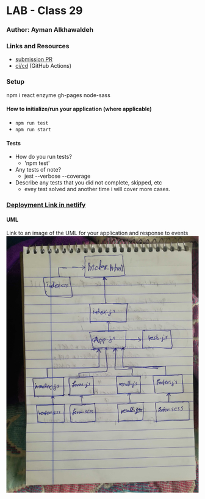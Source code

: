 # LAB - Class 29

### Author: Ayman Alkhawaldeh

### Links and Resources

- [submission PR]()
- [ci/cd]() (GitHub Actions)

### Setup
npm i react enzyme gh-pages node-sass

#### How to initialize/run your application (where applicable)

- `npm run test`
- `npm run start`

#### Tests

- How do you run tests?
     - 'npm test'
- Any tests of note?
     - jest --verbose --coverage
- Describe any tests that you did not complete, skipped, etc
     - evey test solved and another time i will cover more cases.

### [Deployment Link in netlify](https://zen-blackwell-be17ec.netlify.com)

#### UML
Link to an image of the UML for your application and response to events
![White-Board](assets/IMG_20200229_130329.jpg)
